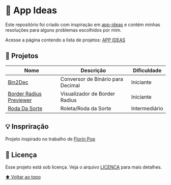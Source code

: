 # 🎯 App Ideas
Este repositório foi criado com inspiração em [app-ideas](https://github.com/florinpop17/app-ideas) e contém minhas resoluções para alguns problemas escolhidos por mim.

Acesse a página contendo a lista de projetos: [APP IDEAS](https://lucashenrique-dev.github.io/app-ideas/)

## 📖 Projetos

Nome | Descrição | Dificuldade
|---|---|---
[Bin2Dec](projects/Dificuldades/Iniciante/Bin2Dec) | Conversor de Binário para Decimal | Iniciante
[Border Radius Previewer](projects/Dificuldades/Iniciante/Border-radius_Previewer) | Visualizador de Border Radius | Iniciante
[Roda Da Sorte](projects/Dificuldades/Intermediario/RodaDaSorte) | Roleta/Roda da Sorte | Intermediário

## 💡 Inspriração
Projeto inspirado no trabalho de [Florin Pop](https://github.com/florinpop17)

## 📝 Licença

Esse projeto está sob licença. Veja o arquivo [LICENÇA](LICENSE) para mais detalhes.

[⬆ Voltar ao topo](#-app-ideas)
